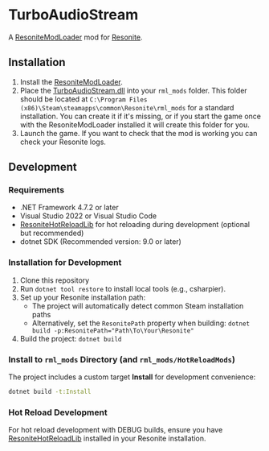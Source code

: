 # TurboAudioStream

A [ResoniteModLoader](https://github.com/resonite-modding-group/ResoniteModLoader) mod for [Resonite](https://resonite.com/).

## Installation

1. Install the [ResoniteModLoader](https://github.com/resonite-modding-group/ResoniteModLoader).
1. Place the [TurboAudioStream.dll](https://github.com/esnya/TurboAudioStream/releases/latest/download/TurboAudioStream.dll) into your `rml_mods` folder. This folder should be located at `C:\Program Files (x86)\Steam\steamapps\common\Resonite\rml_mods` for a standard installation. You can create it if it's missing, or if you start the game once with the ResoniteModLoader installed it will create this folder for you.
1. Launch the game. If you want to check that the mod is working you can check your Resonite logs.

## Development

### Requirements

- .NET Framework 4.7.2 or later
- Visual Studio 2022 or Visual Studio Code
- [ResoniteHotReloadLib](https://github.com/Nytra/ResoniteHotReloadLib) for hot reloading during development (optional but recommended)
- dotnet SDK (Recommended version: 9.0 or later)

### Installation for Development

1. Clone this repository
2. Run `dotnet tool restore` to install local tools (e.g., csharpier).
3. Set up your Resonite installation path:
   - The project will automatically detect common Steam installation paths
   - Alternatively, set the `ResonitePath` property when building: `dotnet build -p:ResonitePath="Path\To\Your\Resonite"`
4. Build the project: `dotnet build`

### Install to `rml_mods` Directory (and `rml_mods/HotReloadMods`)

The project includes a custom target **Install** for development convenience:

```bash
dotnet build -t:Install
```

### Hot Reload Development

For hot reload development with DEBUG builds, ensure you have [ResoniteHotReloadLib](https://github.com/Nytra/ResoniteHotReloadLib) installed in your Resonite installation.
